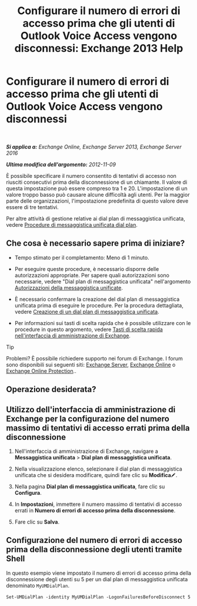 ﻿---
title: 'Configurare il numero di errori di accesso prima che gli utenti di Outlook Voice Access vengono disconnessi: Exchange 2013 Help'
TOCTitle: Configurare il numero di errori di accesso prima che gli utenti di Outlook Voice Access vengono disconnessi
ms:assetid: 02f93888-168c-44bb-8cf6-17f5fcc3d733
ms:mtpsurl: https://technet.microsoft.com/it-it/library/Ee423537(v=EXCHG.150)
ms:contentKeyID: 50479914
ms.date: 05/22/2018
mtps_version: v=EXCHG.150
ms.translationtype: MT
---

# Configurare il numero di errori di accesso prima che gli utenti di Outlook Voice Access vengono disconnessi

 

_**Si applica a:** Exchange Online, Exchange Server 2013, Exchange Server 2016_

_**Ultima modifica dell'argomento:** 2012-11-09_

È possibile specificare il numero consentito di tentativi di accesso non riusciti consecutivi prima della disconnessione di un chiamante. Il valore di questa impostazione può essere compreso tra 1 e 20. L'impostazione di un valore troppo basso può causare alcune difficoltà agli utenti. Per la maggior parte delle organizzazioni, l'impostazione predefinita di questo valore deve essere di tre tentativi.

Per altre attività di gestione relative ai dial plan di messaggistica unificata, vedere [Procedure di messaggistica unificata dial plan](um-dial-plan-procedures-exchange-2013-help.md).

## Che cosa è necessario sapere prima di iniziare?

  - Tempo stimato per il completamento: Meno di 1 minuto.

  - Per eseguire queste procedure, è necessario disporre delle autorizzazioni appropriate. Per sapere quali autorizzazioni sono necessarie, vedere "Dial plan di messaggistica unificata" nell'argomento [Autorizzazioni della messaggistica unificate](unified-messaging-permissions-exchange-2013-help.md).

  - È necessario confermare la creazione del dial plan di messaggistica unificata prima di eseguire le procedure. Per la procedura dettagliata, vedere [Creazione di un dial plan di messaggistica unificata](create-a-um-dial-plan-exchange-2013-help.md).

  - Per informazioni sui tasti di scelta rapida che è possibile utilizzare con le procedure in questo argomento, vedere [Tasti di scelta rapida nell'interfaccia di amministrazione di Exchange](keyboard-shortcuts-in-the-exchange-admin-center-exchange-online-protection-help.md).


> [!TIP]
> Problemi? È possibile richiedere supporto nei forum di Exchange. I forum sono disponibili sui seguenti siti: <A href="https://go.microsoft.com/fwlink/p/?linkid=60612">Exchange Server</A>, <A href="https://go.microsoft.com/fwlink/p/?linkid=267542">Exchange Online</A> o <A href="https://go.microsoft.com/fwlink/p/?linkid=285351">Exchange Online Protection</A>..



## Operazione desiderata?

## Utilizzo dell'interfaccia di amministrazione di Exchange per la configurazione del numero massimo di tentativi di accesso errati prima della disconnessione

1.  Nell'interfaccia di amministrazione di Exchange, navigare a **Messaggistica unificata** \> **Dial plan di messaggistica unificata**.

2.  Nella visualizzazione elenco, selezionare il dial plan di messaggistica unificata che si desidera modificare, quindi fare clic su **Modifica**![Icona Modifica](images/JJ218640.6f53ccb2-1f13-4c02-bea0-30690e6ea71d(EXCHG.150).gif "Icona Modifica").

3.  Nella pagina **Dial plan di messaggistica unificata**, fare clic su **Configura**.

4.  In **Impostazioni**, immettere il numero massimo di tentativi di accesso errati in **Numero di errori di accesso prima della disconnessione**.

5.  Fare clic su **Salva**.

## Configurazione del numero di errori di accesso prima della disconnessione degli utenti tramite Shell

In questo esempio viene impostato il numero di errori di accesso prima della disconnessione degli utenti su 5 per un dial plan di messaggistica unificata denominato `MyUMDialPlan`.

    Set-UMDialPlan -identity MyUMDialPlan -LogonFailuresBeforeDisconnect 5

